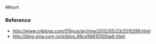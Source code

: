 ##sort



### Reference

* <http://www.cnblogs.com/51linux/archive/2012/05/23/2515299.html>
* <http://blog.sina.com.cn/s/blog_66ce56610100iadt.html>
